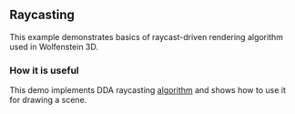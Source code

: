 ## Raycasting

This example demonstrates basics of raycast-driven rendering algorithm used in Wolfenstein 3D.

### How it is useful

This demo implements DDA raycasting [algorithm](https://lodev.org/cgtutor/raycasting.html) and
shows how to use it for drawing a scene.

